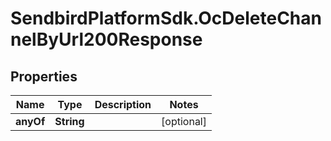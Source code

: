 # SendbirdPlatformSdk.OcDeleteChannelByUrl200Response

## Properties

Name | Type | Description | Notes
------------ | ------------- | ------------- | -------------
**anyOf** | **String** |  | [optional] 


